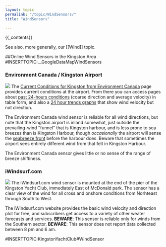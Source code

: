 ```yaml
---
layout: topic
permalink: "/topic/WindSensors/"
title: "WindSensors"

---
```


{{_contents}}

See also, more generally, our [[Wind]] topic.

##Online Wind Sensors in the Kingston Area
#INSERTTOPIC:__GoogleDataMapWindSensors
<h3>Environment Canada / Kingston Airport</h3>
<a href="http://weatheroffice.ec.gc.ca/city/pages/on-69_metric_e.html"><img class="floatleft" border="0" src="http://k7waterfront.org/Images/AirportGraph.jpg"></a>
The <a href="http://weatheroffice.ec.gc.ca/city/pages/on-69_metric_e.html">Current Conditions for Kingston from Environment Canada</a> page provides current conditions at the airport.  From there you can access pages about <a href="http://weatheroffice.ec.gc.ca/trends_table/pages/ygk_metric_e.html">past 24-hours conditions</a> (coarse direction and average velocity) in table form, and also a <a href="http://weatheroffice.ec.gc.ca/forecast/trends_graph_e.html?ygk&unit=m">24 hour trends graphs</a> that show wind velocity but not direction.
<p>The Environment Canada wind sensor is reliable for all wind directions, but note that the Kingston airport is inland somewhat, just outside the prevailing-wind "funnel" that is Kingston harbour, and is less prone to sea breezes than is Kingston Harbour, though <i>occasionally</i> the airport will sense the <a href="http://marine.rutgers.edu/cool/seabreeze/tutorial.html">seabreeze front</a> before the harbour does.  Beware that sometimes the airport sees entirely different wind from that felt in Kingston Harbour.
<p>The Environment Canada sensor gives little or no sense of the range of breeze shiftiness.

<h3>iWindsurf.com</h3>
<a href="http://www.iwindsurf.com/windandwhere.iws?siteID=121"><img class="floatleft" src="http://k7waterfront.org/Images/iWindsurfGraph.jpg"></a>
The iWindsurf.com wind sensor is mounted at the end of the pier of the Kingston Yacht Club, immediately East of McDonald park. The sensor has a clear view of the wind for all cross and onshore conditions from Norhteast through South to West.

The iWindsurf.com website provides the basic wind velocity and direction plot for free, and subscribers get access to a variety of other weater forecasts and services.
<b>BEWARE</b>: This sensor is reliable only for winds from the Southern sector.
<b>BEWARE</b>: This sensor does not report data collected between 8 pm and 6 am.

#INSERTTOPIC:KingstonYachtClub#WindSensor


